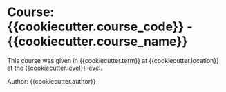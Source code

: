 # Course: {{cookiecutter.course_code}} - {{cookiecutter.course_name}}

This course was given in {{cookiecutter.term}} at {{cookiecutter.location}} at the {{cookiecutter.level}} level.

Author: {{cookiecutter.author}}
